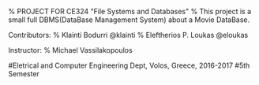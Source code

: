 % PROJECT FOR CE324 "File Systems and Databases" %
This project is a small full DBMS(DataBase Management System) about a
Movie DataBase.

Contributors:
	% Klainti Bodurri @klainti
	% Eleftherios P. Loukas @eloukas

Instructor: 
	% Michael Vassilakopoulos

#Eletrical and Computer Engineering Dept, Volos, Greece, 2016-2017
#5th Semester
